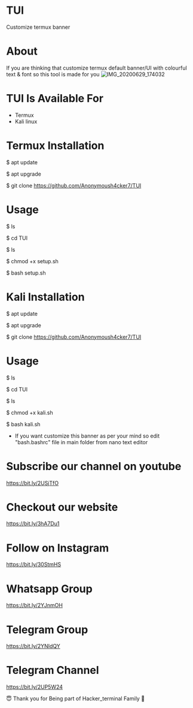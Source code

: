 # TUI
Customize termux banner
# About
If you are thinking that customize termux default banner/UI with colourful text & font so this tool is made for you
![IMG_20200629_174032](https://user-images.githubusercontent.com/65849213/86003619-b4563800-ba2f-11ea-98df-37b3be0d7f0d.jpg)

# TUI Is Available For
* Termux
* Kali linux
# Termux Installation
$ apt update

$ apt upgrade

$ git clone https://github.com/Anonymoush4cker7/TUI

# Usage
$ ls

$ cd TUI

$ ls

$ chmod +x setup.sh

$ bash setup.sh
# Kali Installation
$ apt update

$ apt upgrade

$ git clone https://github.com/Anonymoush4cker7/TUI

# Usage
$ ls

$ cd TUI

$ ls

$ chmod +x kali.sh

$ bash kali.sh

* If you want customize this banner as per your mind so edit "bash.bashrc" file in main folder from nano text editor 
# Subscribe our channel on youtube
https://bit.ly/2USjTfO

# Checkout our website
https://bit.ly/3hA7Du1

# Follow on Instagram
https://bit.ly/30StmHS

# Whatsapp Group
https://bit.ly/2YJnmOH

# Telegram Group
https://bit.ly/2YNIdQY

# Telegram Channel
https://bit.ly/2UP5W24

😇 Thank you for Being part of Hacker_terminal Family 🙏
